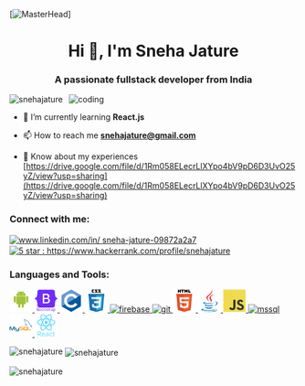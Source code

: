 [![MasterHead](https://imgs.search.brave.com/c19Iw7khRgEJ92DPFb2HwJVQWCu7isrm5bNzTmEatmE/rs:fit:860:0:0/g:ce/aHR0cHM6Ly9pbWcu/ZnJlZXBpay5jb20v/ZnJlZS1waG90by9o/dG1sLXN5c3RlbS13/ZWJzaXRlLWNvbmNl/cHRfMjMtMjE1MDM3/Njc3MC5qcGc_c2l6/ZT02MjYmZXh0PWpw/Zw)]
<h1 align="center">Hi 👋, I'm Sneha Jature</h1>
<h3 align="center">A passionate fullstack developer from India</h3>

<img align="right" alt="coding" width="400" src="https://gifdb.com/images/high/coding-girl-animation-fe7t4gejurmtof8v.gif">

<p align="left"> <img
        src="https://komarev.com/ghpvc/?username=snehajature&label=Profile%20views&color=0e75b6&style=flat"
        alt="snehajature" /> </p>

- 🌱 I’m currently learning **React.js**

- 📫 How to reach me **snehajature@gmail.com**

- 📄 Know about my experiences
[https://drive.google.com/file/d/1Rm058ELecrLlXYpo4bV9pD6D3UvO25yZ/view?usp=sharing](https://drive.google.com/file/d/1Rm058ELecrLlXYpo4bV9pD6D3UvO25yZ/view?usp=sharing)

<h3 align="left">Connect with me:</h3>
<p align="left">
    <a href="https://linkedin.com/in/www.linkedin.com/in/ sneha-jature-09872a2a7" target="blank"><img align="center"
            src="https://raw.githubusercontent.com/rahuldkjain/github-profile-readme-generator/master/src/images/icons/Social/linked-in-alt.svg"
            alt="www.linkedin.com/in/ sneha-jature-09872a2a7" height="30" width="40" /></a>
    <a href="https://www.hackerrank.com/5 star : https://www.hackerrank.com/profile/snehajature" target="blank"><img
            align="center"
            src="https://raw.githubusercontent.com/rahuldkjain/github-profile-readme-generator/master/src/images/icons/Social/hackerrank.svg"
            alt="5 star : https://www.hackerrank.com/profile/snehajature" height="30" width="40" /></a>
</p>

<h3 align="left">Languages and Tools:</h3>
<p align="left"> <a href="https://developer.android.com" target="_blank" rel="noreferrer"> <img
            src="https://raw.githubusercontent.com/devicons/devicon/master/icons/android/android-original-wordmark.svg"
            alt="android" width="40" height="40" /> </a> <a href="https://getbootstrap.com" target="_blank"
        rel="noreferrer"> <img
            src="https://raw.githubusercontent.com/devicons/devicon/master/icons/bootstrap/bootstrap-plain-wordmark.svg"
            alt="bootstrap" width="40" height="40" /> </a> <a href="https://www.cprogramming.com/" target="_blank"
        rel="noreferrer"> <img src="https://raw.githubusercontent.com/devicons/devicon/master/icons/c/c-original.svg"
            alt="c" width="40" height="40" /> </a> <a href="https://www.w3schools.com/css/" target="_blank"
        rel="noreferrer"> <img
            src="https://raw.githubusercontent.com/devicons/devicon/master/icons/css3/css3-original-wordmark.svg"
            alt="css3" width="40" height="40" /> </a> <a href="https://firebase.google.com/" target="_blank"
        rel="noreferrer"> <img src="https://www.vectorlogo.zone/logos/firebase/firebase-icon.svg" alt="firebase"
            width="40" height="40" /> </a> <a href="https://git-scm.com/" target="_blank" rel="noreferrer"> <img
            src="https://www.vectorlogo.zone/logos/git-scm/git-scm-icon.svg" alt="git" width="40" height="40" /> </a> <a
        href="https://www.w3.org/html/" target="_blank" rel="noreferrer"> <img
            src="https://raw.githubusercontent.com/devicons/devicon/master/icons/html5/html5-original-wordmark.svg"
            alt="html5" width="40" height="40" /> </a> <a href="https://www.java.com" target="_blank" rel="noreferrer">
        <img src="https://raw.githubusercontent.com/devicons/devicon/master/icons/java/java-original.svg" alt="java"
            width="40" height="40" /> </a> <a href="https://developer.mozilla.org/en-US/docs/Web/JavaScript"
        target="_blank" rel="noreferrer"> <img
            src="https://raw.githubusercontent.com/devicons/devicon/master/icons/javascript/javascript-original.svg"
            alt="javascript" width="40" height="40" /> </a> <a href="https://www.microsoft.com/en-us/sql-server"
        target="_blank" rel="noreferrer"> <img src="https://www.svgrepo.com/show/303229/microsoft-sql-server-logo.svg"
            alt="mssql" width="40" height="40" /> </a> <a href="https://www.mysql.com/" target="_blank"
        rel="noreferrer"> <img
            src="https://raw.githubusercontent.com/devicons/devicon/master/icons/mysql/mysql-original-wordmark.svg"
            alt="mysql" width="40" height="40" /> </a> <a href="https://reactjs.org/" target="_blank" rel="noreferrer">
        <img src="https://raw.githubusercontent.com/devicons/devicon/master/icons/react/react-original-wordmark.svg"
            alt="react" width="40" height="40" /> </a> </p>

<p><img align="left"
        src="https://github-readme-stats.vercel.app/api/top-langs?username=snehajature&show_icons=true&locale=en&layout=compact"
        alt="snehajature" /></p>

<p>&nbsp;<img align="center"
        src="https://github-readme-stats.vercel.app/api?username=snehajature&show_icons=true&locale=en"
        alt="snehajature" /></p>

<p><img align="center" src="https://github-readme-streak-stats.herokuapp.com/?user=snehajature&" alt="snehajature" />
</p>

